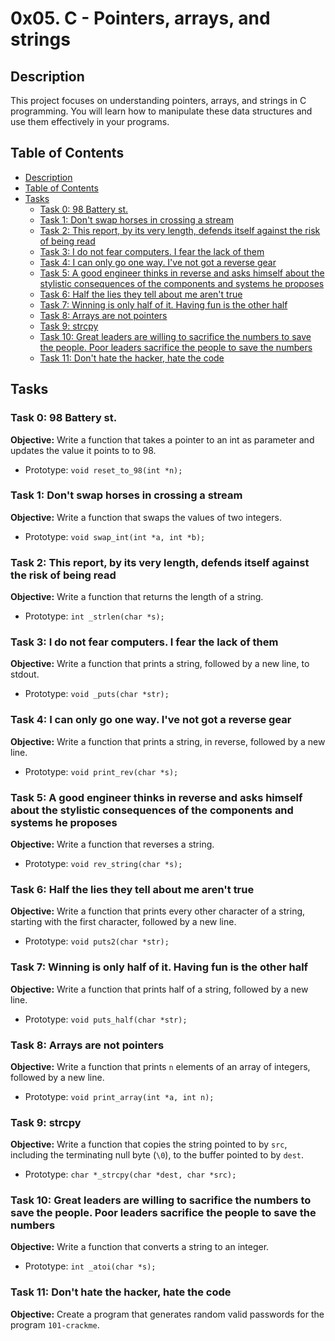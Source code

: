 # 0x05. C - Pointers, arrays, and strings

## Description

This project focuses on understanding pointers, arrays, and strings in C programming. You will learn how to manipulate these data structures and use them effectively in your programs.

## Table of Contents

- [Description](#description)
- [Table of Contents](#table-of-contents)
- [Tasks](#tasks)
  - [Task 0: 98 Battery st.](#task-0-98-battery-st)
  - [Task 1: Don't swap horses in crossing a stream](#task-1-dont-swap-horses-in-crossing-a-stream)
  - [Task 2: This report, by its very length, defends itself against the risk of being read](#task-2-this-report-by-its-very-length-defends-itself-against-the-risk-of-being-read)
  - [Task 3: I do not fear computers. I fear the lack of them](#task-3-i-do-not-fear-computers-i-fear-the-lack-of-them)
  - [Task 4: I can only go one way. I've not got a reverse gear](#task-4-i-can-only-go-one-way-ive-not-got-a-reverse-gear)
  - [Task 5: A good engineer thinks in reverse and asks himself about the stylistic consequences of the components and systems he proposes](#task-5-a-good-engineer-thinks-in-reverse-and-asks-himself-about-the-stylistic-consequences-of-the-components-and-systems-he-proposes)
  - [Task 6: Half the lies they tell about me aren't true](#task-6-half-the-lies-they-tell-about-me-arent-true)
  - [Task 7: Winning is only half of it. Having fun is the other half](#task-7-winning-is-only-half-of-it-having-fun-is-the-other-half)
  - [Task 8: Arrays are not pointers](#task-8-arrays-are-not-pointers)
  - [Task 9: strcpy](#task-9-strcpy)
  - [Task 10: Great leaders are willing to sacrifice the numbers to save the people. Poor leaders sacrifice the people to save the numbers](#task-10-great-leaders-are-willing-to-sacrifice-the-numbers-to-save-the-people-poor-leaders-sacrifice-the-people-to-save-the-numbers)
  - [Task 11: Don't hate the hacker, hate the code](#task-11-dont-hate-the-hacker-hate-the-code)

## Tasks

### Task 0: 98 Battery st.

**Objective:** Write a function that takes a pointer to an int as parameter and updates the value it points to to 98.

- Prototype: `void reset_to_98(int *n);`

### Task 1: Don't swap horses in crossing a stream

**Objective:** Write a function that swaps the values of two integers.

- Prototype: `void swap_int(int *a, int *b);`

### Task 2: This report, by its very length, defends itself against the risk of being read

**Objective:** Write a function that returns the length of a string.

- Prototype: `int _strlen(char *s);`

### Task 3: I do not fear computers. I fear the lack of them

**Objective:** Write a function that prints a string, followed by a new line, to stdout.

- Prototype: `void _puts(char *str);`

### Task 4: I can only go one way. I've not got a reverse gear

**Objective:** Write a function that prints a string, in reverse, followed by a new line.

- Prototype: `void print_rev(char *s);`

### Task 5: A good engineer thinks in reverse and asks himself about the stylistic consequences of the components and systems he proposes

**Objective:** Write a function that reverses a string.

- Prototype: `void rev_string(char *s);`

### Task 6: Half the lies they tell about me aren't true

**Objective:** Write a function that prints every other character of a string, starting with the first character, followed by a new line.

- Prototype: `void puts2(char *str);`

### Task 7: Winning is only half of it. Having fun is the other half

**Objective:** Write a function that prints half of a string, followed by a new line.

- Prototype: `void puts_half(char *str);`

### Task 8: Arrays are not pointers

**Objective:** Write a function that prints `n` elements of an array of integers, followed by a new line.

- Prototype: `void print_array(int *a, int n);`

### Task 9: strcpy

**Objective:** Write a function that copies the string pointed to by `src`, including the terminating null byte (`\0`), to the buffer pointed to by `dest`.

- Prototype: `char *_strcpy(char *dest, char *src);`

### Task 10: Great leaders are willing to sacrifice the numbers to save the people. Poor leaders sacrifice the people to save the numbers

**Objective:** Write a function that converts a string to an integer.

- Prototype: `int _atoi(char *s);`

### Task 11: Don't hate the hacker, hate the code

**Objective:** Create a program that generates random valid passwords for the program `101-crackme`.
